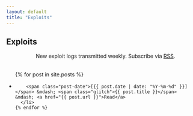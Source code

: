 ```yaml
---
layout: default
title: "Exploits"
---
```


<div class="exploits-list">
  <h2 class="crt-green">Exploits</h2>
  <ul>
<p class="crt-green" style="text-align: center; margin-bottom: 2rem;">
  New exploit logs transmitted weekly. Subscribe via <a href="{{ "/feed.xml" | relative_url }}" target="_blank" class="footer-link">RSS</a>.
</p>
    {% for post in site.posts %}
      <li>

        <span class="post-date">[{{ post.date | date: "%Y-%m-%d" }}]</span> &mdash; <span class="glitch">{{ post.title }}</span> &mdash; <a href="{{ post.url }}">Read</a>
      </li>
    {% endfor %}
  </ul>
</div>
